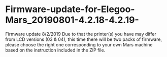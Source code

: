 # Firmware-update-for-Elegoo-Mars_20190801-4.2.18-4.2.19-
Firmware update 8/2/2019 Due to that the printer(s) you have may differ from LCD versions (03 & 04), this time there will be two packs of firmware, please choose the right one corresponding to your own Mars machine based on the instruction included in the ZIP file.
